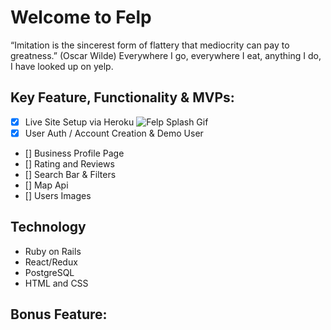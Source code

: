 # Welcome to Felp

“Imitation is the sincerest form of flattery that mediocrity can pay to greatness.” (Oscar Wilde) Everywhere I go, everywhere I eat, anything I do, 
I have looked up on yelp. 

## Key Feature, Functionality & MVPs:
- [x] Live Site Setup via Heroku
![Felp Splash Gif](app/assets/images/SplashPage.gif)
- [x] User Auth / Account Creation & Demo User
- [] Business Profile Page
- [] Rating and Reviews
- [] Search Bar & Filters
- [] Map Api
- [] Users Images

## Technology
* Ruby on Rails
* React/Redux
* PostgreSQL
* HTML and CSS

## Bonus Feature:




